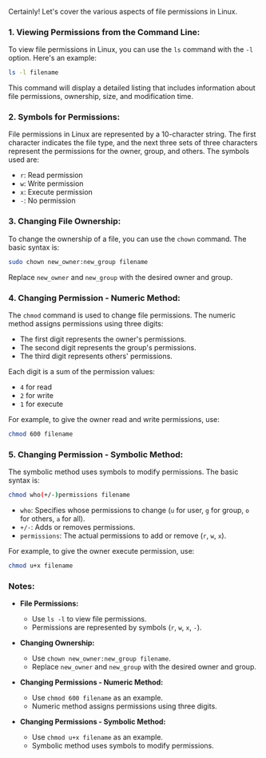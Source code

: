Certainly! Let's cover the various aspects of file permissions in Linux.

### 1. Viewing Permissions from the Command Line:

To view file permissions in Linux, you can use the `ls` command with the `-l` option. Here's an example:

```bash
ls -l filename
```

This command will display a detailed listing that includes information about file permissions, ownership, size, and modification time.

### 2. Symbols for Permissions:

File permissions in Linux are represented by a 10-character string. The first character indicates the file type, and the next three sets of three characters represent the permissions for the owner, group, and others. The symbols used are:

- `r`: Read permission
- `w`: Write permission
- `x`: Execute permission
- `-`: No permission

### 3. Changing File Ownership:

To change the ownership of a file, you can use the `chown` command. The basic syntax is:

```bash
sudo chown new_owner:new_group filename
```

Replace `new_owner` and `new_group` with the desired owner and group.

### 4. Changing Permission - Numeric Method:

The `chmod` command is used to change file permissions. The numeric method assigns permissions using three digits:

- The first digit represents the owner's permissions.
- The second digit represents the group's permissions.
- The third digit represents others' permissions.

Each digit is a sum of the permission values:

- `4` for read
- `2` for write
- `1` for execute

For example, to give the owner read and write permissions, use:

```bash
chmod 600 filename
```

### 5. Changing Permission - Symbolic Method:

The symbolic method uses symbols to modify permissions. The basic syntax is:

```bash
chmod who(+/-)permissions filename
```

- `who`: Specifies whose permissions to change (`u` for user, `g` for group, `o` for others, `a` for all).
- `+/-`: Adds or removes permissions.
- `permissions`: The actual permissions to add or remove (`r`, `w`, `x`).

For example, to give the owner execute permission, use:

```bash
chmod u+x filename
```

### Notes:

- **File Permissions:**
  - Use `ls -l` to view file permissions.
  - Permissions are represented by symbols (`r`, `w`, `x`, `-`).

- **Changing Ownership:**
  - Use `chown new_owner:new_group filename`.
  - Replace `new_owner` and `new_group` with the desired owner and group.

- **Changing Permissions - Numeric Method:**
  - Use `chmod 600 filename` as an example.
  - Numeric method assigns permissions using three digits.

- **Changing Permissions - Symbolic Method:**
  - Use `chmod u+x filename` as an example.
  - Symbolic method uses symbols to modify permissions.

